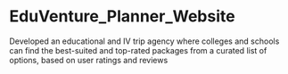 # EduVenture_Planner_Website
Developed an educational and IV trip agency where colleges and schools can find the best-suited and top-rated packages from a curated list of options, based on user ratings and reviews
